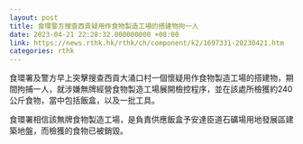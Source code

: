 ```yaml
---
layout: post
title: 食環警方搜查西貢疑用作食物製造工場的搭建物拘一人
date: 2023-04-21 22:28:32.000000000 +08:00
link: https://news.rthk.hk/rthk/ch/component/k2/1697331-20230421.htm
categories: rthk
---
```


食環署及警方早上突擊搜查西貢大涌口村一個懷疑用作食物製造工場的搭建物，期間拘捕一人，就涉嫌無牌經營食物製造工場展開檢控程序，並在該處所檢獲約240公斤食物，當中包括飯盒，以及一批工具。

食環署相信該無牌食物製造工場，是負責供應飯盒予安達臣道石礦場用地發展區建築地盤，而檢獲的食物已被銷毀。

